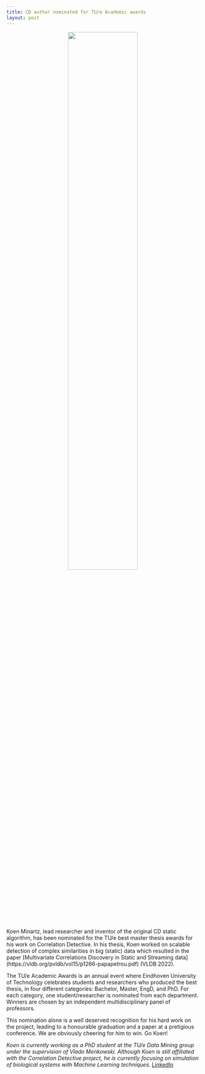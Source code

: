 ```yaml
---
title: CD author nominated for TU/e Academic awards
layout: post
---
```

<div width="60%" style="text-align:center">
<img src="https://user-images.githubusercontent.com/100126005/193545250-b6880726-9098-4070-8d99-7171753f81c8.png" width="60%">
</div>
Koen Minartz, lead researcher and inventor of the original CD static algorithm, has been nominated for the TU/e best master thesis awards for his work on Correlation Detective. In his thesis, Koen worked on scalable detection of complex similarities in big (static) data which resulted in the paper [Multivariate Correlations Discovery in Static and Streaming data](https://vldb.org/pvldb/vol15/p1266-papapetrou.pdf) (VLDB 2022).

<!-- more -->

The TU/e Academic Awards is an annual event where Eindhoven University of Technology celebrates students and researchers who produced the best thesis, in four different categories: Bachelor, Master, EngD, and PhD. For each category, one student/researcher is nominated from each department. Winners are chosen by an independent multidisciplinary panel of professors. 

This nomination alone is a well deserved recognition for his hard work on the project, leading to a honourable graduation and a paper at a pretigious conference.
We are obviously cheering for him to win. 
Go Koen!

*Koen is currently working as a PhD student at the TU/e Data Mining group under the supervision of Vlado Menkowski.*
*Although Koen is still affiliated with the Correlation Detective project, he is currently focusing on simulation of biological systems with Machine Learning techniques.*
[LinkedIn](https://www.linkedin.com/in/koen-minartz/)